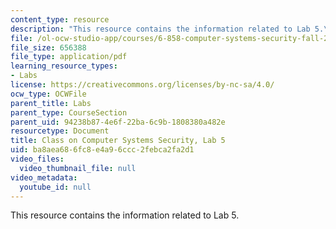 ```yaml
---
content_type: resource
description: "This resource contains the information related to Lab 5.\r\n"
file: /ol-ocw-studio-app/courses/6-858-computer-systems-security-fall-2014/ba8aea686fc8e4a96ccc2febca2fa2d1_MIT6_858F14_lab5.pdf
file_size: 656388
file_type: application/pdf
learning_resource_types:
- Labs
license: https://creativecommons.org/licenses/by-nc-sa/4.0/
ocw_type: OCWFile
parent_title: Labs
parent_type: CourseSection
parent_uid: 94238b87-4e6f-22ba-6c9b-1808380a482e
resourcetype: Document
title: Class on Computer Systems Security, Lab 5
uid: ba8aea68-6fc8-e4a9-6ccc-2febca2fa2d1
video_files:
  video_thumbnail_file: null
video_metadata:
  youtube_id: null
---
```

This resource contains the information related to Lab 5.
